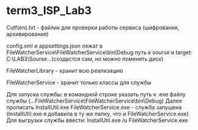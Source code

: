 # term3_ISP_Lab3

Cutf(en).txt - файлик для проверки работы сервиса (шифрования, архивирования)

config.xml и appsettings.json лежат в FileWatcherService\FileWatcherService\bin\Debug
путь к sourse и target: C:\\LAB3\\Sourse...(создастся сам, но можно поменять диск)

FileWatcherLibrary - хранит всю реализацию

FileWatcherService - хранит только классы для службы

Для запуска службы: в командной строке указать путь к .exe файлу службы (...FileWatcherService\FileWatcherService\bin\Debug)
Далее прописать InstallUtil.exe FileWatcherService.exe - служба запущена (InstallUtil.exe я добавила в ту же папку, что и FileWatcherService.exe)
Для выгрузки службы ввести: InstallUtil.exe /u FileWatcherService.exe
